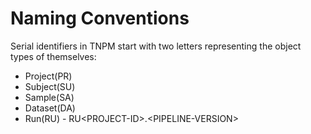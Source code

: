 # Naming Conventions

Serial identifiers in TNPM start with two letters representing the object types
of themselves:

- Project(PR)
- Subject(SU)
- Sample(SA)
- Dataset(DA)
- Run(RU) - RU\<PROJECT-ID\>.\<PIPELINE-VERSION\>
